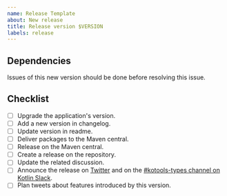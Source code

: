 ```yaml
---
name: Release Template
about: New release
title: Release version $VERSION
labels: release
---
```


## Dependencies

Issues of this new version should be done before resolving this issue.

## Checklist

- [ ] Upgrade the application's version.
- [ ] Add a new version in changelog.
- [ ] Update version in readme.
- [ ] Deliver packages to the Maven central.
- [ ] Release on the Maven central.
- [ ] Create a release on the repository.
- [ ] Update the related discussion.
- [ ] Announce the release on [Twitter] and on the
  [#kotools-types channel on Kotlin Slack][slack].
- [ ] Plan tweets about features introduced by this version.

[slack]: https://kotlinlang.slack.com/archives/C05H0L1LD25
[twitter]: https://twitter.com/KotoolsContact
